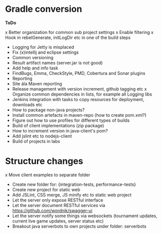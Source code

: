 Gradle conversion
=====================

**ToDo**

x Better organization for common sub project settings
x Enable filtering
x Hook in rebelGenerate, initLogDir etc in one of the build steps
- Logging for Jetty is misplaced
- Fix (x)intellij and eclipse settings
- Common versioning
- Result artifact names (server.jar is not good)
- Add help and info task
- FindBugs, Emma, CheckStyle, PMD, Cobertura and Sonar plugins
- Reporting
- Site ála Maven reporting
- Release management with version increment, github tagging etc
x Organize common dependencies in lists, for example all Logging libs
- Jenkins integration with tasks to copy resources for deployment, downloads etc
- How to package non-java projects?
- Install common artefacts in maven-repo (how to create pom.xml?)
- Figure out how to use profiles for different types of builds
- Build of client implementations (zip package)
- How to increment version in java-client's pom?
- Add jslint etc to nodejs-client
- Build of projects in labs


Structure changes
====================

x Move client examples to separate folder
- Create new folder for: {integration-tests, performance-tests}
- Create new project for static web
- Add JSLint, CSS merge, JS minify etc to static web project
- Let the server only expose RESTful interface
- Let the server document RESTful services via https://github.com/wordnik/swagger-ui
- Let the server notify some things via websockets (tournament updates, current live game updates, server status etc)
- Breakout java serverbots to own projects under folder: serverbots
